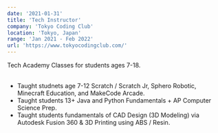 ```yaml
---
date: '2021-01-31'
title: 'Tech Instructor'
company: 'Tokyo Coding Club'
location: 'Tokyo, Japan'
range: 'Jan 2021 - Feb 2022'
url: 'https://www.tokyocodingclub.com/'
---
```

Tech Academy Classes for students ages 7-18.
<br> <br>
- Taught studnets age 7-12 Scratch / Scratch Jr, Sphero Robotic, Minecraft Education, and MakeCode Arcade.
- Taught students 13+ Java and Python Fundamentals + AP Computer Science Prep.
- Taught students fundamentals of CAD Design (3D Modeling) via Autodesk Fusion 360 & 3D Printing using ABS / Resin.
